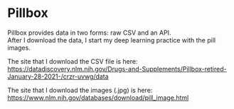 # Pillbox

Pillbox provides data in two forms: raw CSV and an API. </br>
After I download the data, I start my deep learning practice with the pill images.

The site that I download the CSV file is here:</br>
https://datadiscovery.nlm.nih.gov/Drugs-and-Supplements/Pillbox-retired-January-28-2021-/crzr-uvwg/data

The site that I download the images (.jpg) is here:</br>
https://www.nlm.nih.gov/databases/download/pill_image.html

